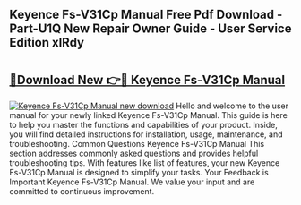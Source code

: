 ## Keyence Fs-V31Cp Manual Free Pdf Download - Part-U1Q New Repair Owner Guide - User Service Edition xlRdy

# <h2><a href="http://bc42740.oget.top/?id=Keyence+Fs-V31Cp+Manual">🔗Download New 👉🔴 Keyence Fs-V31Cp Manual</a></h2>

[![Keyence Fs-V31Cp Manual new download](https://i.imgur.com/5g1atiW.png)](http://bc42740.oget.top/?id=Keyence+Fs-V31Cp+Manual)
Hello and welcome to the user manual for your newly linked Keyence Fs-V31Cp Manual. This guide is here to help you master the functions and capabilities of your product. Inside, you will find detailed instructions for installation, usage, maintenance, and troubleshooting. Common Questions Keyence Fs-V31Cp Manual This section addresses commonly asked questions and provides helpful troubleshooting tips. With features like list of features, your new Keyence Fs-V31Cp Manual is designed to simplify your tasks. Your Feedback is Important Keyence Fs-V31Cp Manual. We value your input and are committed to continuous improvement.
